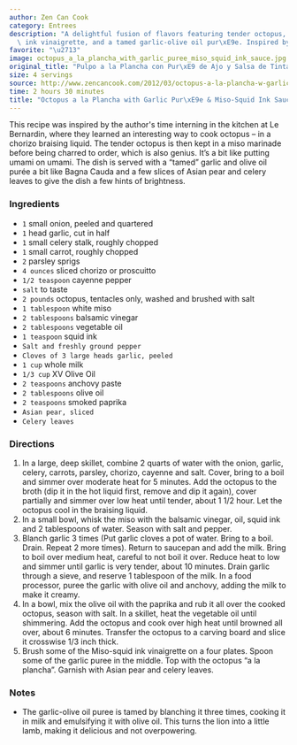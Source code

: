 ```yaml
---
author: Zen Can Cook
category: Entrees
description: "A delightful fusion of flavors featuring tender octopus, a savory miso-squid\
  \ ink vinaigrette, and a tamed garlic-olive oil pur\xE9e. Inspired by Le Bernardin."
favorite: "\u2713"
image: octopus_a_la_plancha_with_garlic_puree_miso_squid_ink_sauce.jpg
original_title: "Pulpo a la Plancha con Pur\xE9 de Ajo y Salsa de Tinta de Calamar-Miso"
size: 4 servings
source: http://www.zencancook.com/2012/03/octopus-a-la-plancha-w-garlic-puree-miso-squid-ink-sauce/
time: 2 hours 30 minutes
title: "Octopus a la Plancha with Garlic Pur\xE9e & Miso-Squid Ink Sauce"
---
```

This recipe was inspired by the author's time interning in the kitchen at Le Bernardin, where they learned an interesting way to cook octopus – in a chorizo braising liquid. The tender octopus is then kept in a miso marinade before being charred to order, which is also genius. It’s a bit like putting umami on umami. The dish is served with a “tamed” garlic and olive oil purée a bit like Bagna Cauda and a few slices of Asian pear and celery leaves to give the dish a few hints of brightness.

### Ingredients

* `1` small onion, peeled and quartered
* `1` head garlic, cut in half
* `1` small celery stalk, roughly chopped
* `1` small carrot, roughly chopped
* `2` parsley sprigs
* `4 ounces` sliced chorizo or proscuitto
* `1/2 teaspoon` cayenne pepper
* `salt` to taste
* `2 pounds` octopus, tentacles only, washed and brushed with salt
* `1 tablespoon` white miso
* `2 tablespoons` balsamic vinegar
* `2 tablespoons` vegetable oil
* `1 teaspoon` squid ink
* `Salt and freshly ground pepper`
* `Cloves of 3 large heads garlic, peeled`
* `1 cup` whole milk
* `1/3 cup` XV Olive Oil
* `2 teaspoons` anchovy paste
* `2 tablespoons` olive oil
* `2 teaspoons` smoked paprika
* `Asian pear, sliced`
* `Celery leaves`

### Directions

1. In a large, deep skillet, combine 2 quarts of water with the onion, garlic, celery, carrots, parsley, chorizo, cayenne and salt. Cover, bring to a boil and simmer over moderate heat for 5 minutes. Add the octopus to the broth (dip it in the hot liquid first, remove and dip it again), cover partially and simmer over low heat until tender, about 1 1/2 hour. Let the octopus cool in the braising liquid.
2. In a small bowl, whisk the miso with the balsamic vinegar, oil, squid ink and 2 tablespoons of water. Season with salt and pepper.
3. Blanch garlic 3 times (Put garlic cloves a pot of water. Bring to a boil. Drain. Repeat 2 more times). Return to saucepan and add the milk. Bring to boil over medium heat, careful to not boil it over. Reduce heat to low and simmer until garlic is very tender, about 10 minutes. Drain garlic through a sieve, and reserve 1 tablespoon of the milk. In a food processor, puree the garlic with olive oil and anchovy, adding the milk to make it creamy.
4. In a bowl, mix the olive oil with the paprika and rub it all over the cooked octopus, season with salt. In a skillet, heat the vegetable oil until shimmering. Add the octopus and cook over high heat until browned all over, about 6 minutes. Transfer the octopus to a carving board and slice it crosswise 1/3 inch thick.
5. Brush some of the Miso-squid ink vinaigrette on a four plates. Spoon some of the garlic puree in the middle. Top with the octopus “a la plancha”. Garnish with Asian pear and celery leaves.

### Notes

- The garlic-olive oil puree is tamed by blanching it three times, cooking it in milk and emulsifying it with olive oil. This turns the lion into a little lamb, making it delicious and not overpowering.